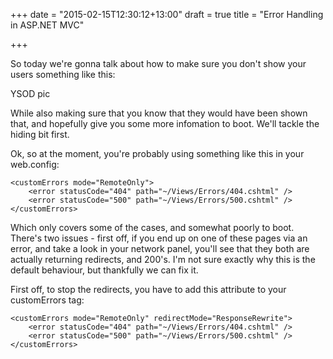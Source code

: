 +++
date = "2015-02-15T12:30:12+13:00"
draft = true
title = "Error Handling in ASP.NET MVC"

+++

So today we're gonna talk about how to make sure you don't show your users something like this: 

YSOD pic

While also making sure that you know that they would have been shown that, and hopefully give you some more infomation to boot. We'll tackle the hiding bit first.

Ok, so at the moment, you're probably using something like this in your web.config:

	<customErrors mode="RemoteOnly">
	    <error statusCode="404" path="~/Views/Errors/404.cshtml" />
	    <error statusCode="500" path="~/Views/Errors/500.cshtml" />
	</customErrors>

Which only covers some of the cases, and somewhat poorly to boot. There's two issues - first off, if you end up on one of these pages via an error, and take a look in your network panel, you'll see that they both are actually returning redirects, and 200's. I'm not sure exactly why this is the default behaviour, but thankfully we can fix it.

First off, to stop the redirects, you have to add this attribute to your customErrors tag:

	<customErrors mode="RemoteOnly" redirectMode="ResponseRewrite">
        <error statusCode="404" path="~/Views/Errors/404.cshtml" />
	    <error statusCode="500" path="~/Views/Errors/500.cshtml" />
	</customErrors>